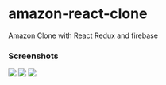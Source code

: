 # amazon-react-clone
Amazon Clone with React Redux and firebase

### Screenshots
<img src="https://user-images.githubusercontent.com/41294736/92315459-57fb3000-efff-11ea-9462-6b1fc771752b.png">
<img src="https://user-images.githubusercontent.com/41294736/92315474-7e20d000-efff-11ea-94e9-ce9ad08267bb.png">
<img src="https://user-images.githubusercontent.com/41294736/92315531-436b6780-f000-11ea-99ac-f5ba952b8c3b.png"
